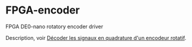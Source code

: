 # FPGA-encoder
FPGA DE0-nano rotatory encoder driver

Description, voir [Décoder les signaux en quadrature d'un encodeur rotatif](https://www.techfleb.fr/posts/fpga-rotative-encoder/).
